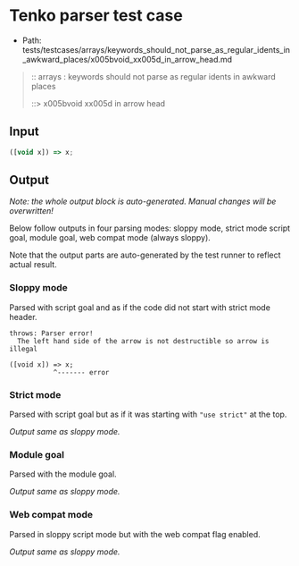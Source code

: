 # Tenko parser test case

- Path: tests/testcases/arrays/keywords_should_not_parse_as_regular_idents_in_awkward_places/x005bvoid_xx005d_in_arrow_head.md

> :: arrays : keywords should not parse as regular idents in awkward places
>
> ::> x005bvoid xx005d in arrow head

## Input

`````js
([void x]) => x;
`````

## Output

_Note: the whole output block is auto-generated. Manual changes will be overwritten!_

Below follow outputs in four parsing modes: sloppy mode, strict mode script goal, module goal, web compat mode (always sloppy).

Note that the output parts are auto-generated by the test runner to reflect actual result.

### Sloppy mode

Parsed with script goal and as if the code did not start with strict mode header.

`````
throws: Parser error!
  The left hand side of the arrow is not destructible so arrow is illegal

([void x]) => x;
           ^------- error
`````

### Strict mode

Parsed with script goal but as if it was starting with `"use strict"` at the top.

_Output same as sloppy mode._

### Module goal

Parsed with the module goal.

_Output same as sloppy mode._

### Web compat mode

Parsed in sloppy script mode but with the web compat flag enabled.

_Output same as sloppy mode._
